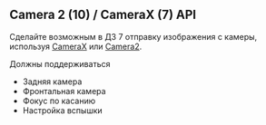 
## Camera 2 (10) / CameraX (7) API 

Сделайте возможным в ДЗ 7 отправку изображения с камеры, используя
[CameraX](https://developer.android.com/training/camerax) или
[Camera2](https://developer.android.com/training/camera2).

Должны поддерживаться
- Задняя камера
- Фронтальная камера
- Фокус по касанию
- Настройка вспышки
